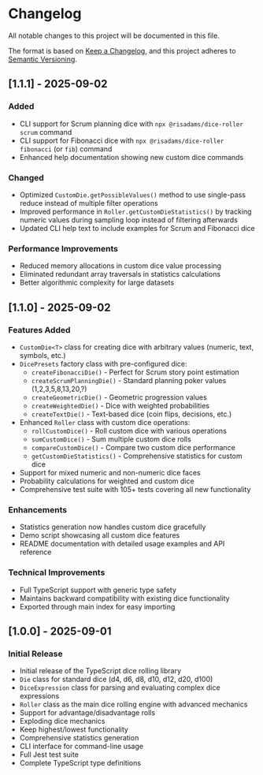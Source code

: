 # Changelog

All notable changes to this project will be documented in this file.

The format is based on [Keep a Changelog](https://keepachangelog.com/en/1.0.0/),
and this project adheres to [Semantic Versioning](https://semver.org/spec/v2.0.0.html).

## [1.1.1] - 2025-09-02

### Added

- CLI support for Scrum planning dice with `npx @risadams/dice-roller scrum` command
- CLI support for Fibonacci dice with `npx @risadams/dice-roller fibonacci` (or `fib`) command
- Enhanced help documentation showing new custom dice commands

### Changed

- Optimized `CustomDie.getPossibleValues()` method to use single-pass reduce instead of multiple filter operations
- Improved performance in `Roller.getCustomDieStatistics()` by tracking numeric values during sampling loop instead of filtering afterwards
- Updated CLI help text to include examples for Scrum and Fibonacci dice

### Performance Improvements

- Reduced memory allocations in custom dice value processing
- Eliminated redundant array traversals in statistics calculations
- Better algorithmic complexity for large datasets

## [1.1.0] - 2025-09-02

### Features Added

- `CustomDie<T>` class for creating dice with arbitrary values (numeric, text, symbols, etc.)
- `DicePresets` factory class with pre-configured dice:
  - `createFibonacciDie()` - Perfect for Scrum story point estimation
  - `createScrumPlanningDie()` - Standard planning poker values (1,2,3,5,8,13,20,?)
  - `createGeometricDie()` - Geometric progression values
  - `createWeightedDie()` - Dice with weighted probabilities
  - `createTextDie()` - Text-based dice (coin flips, decisions, etc.)
- Enhanced `Roller` class with custom dice operations:
  - `rollCustomDice()` - Roll custom dice with various operations
  - `sumCustomDice()` - Sum multiple custom dice rolls
  - `compareCustomDice()` - Compare two custom dice performance
  - `getCustomDieStatistics()` - Comprehensive statistics for custom dice
- Support for mixed numeric and non-numeric dice faces
- Probability calculations for weighted and custom dice
- Comprehensive test suite with 105+ tests covering all new functionality

### Enhancements

- Statistics generation now handles custom dice gracefully
- Demo script showcasing all custom dice features
- README documentation with detailed usage examples and API reference

### Technical Improvements

- Full TypeScript support with generic type safety
- Maintains backward compatibility with existing dice functionality
- Exported through main index for easy importing

## [1.0.0] - 2025-09-01

### Initial Release

- Initial release of the TypeScript dice rolling library
- `Die` class for standard dice (d4, d6, d8, d10, d12, d20, d100)
- `DiceExpression` class for parsing and evaluating complex dice expressions
- `Roller` class as the main dice rolling engine with advanced mechanics
- Support for advantage/disadvantage rolls
- Exploding dice mechanics
- Keep highest/lowest functionality
- Comprehensive statistics generation
- CLI interface for command-line usage
- Full Jest test suite
- Complete TypeScript type definitions
